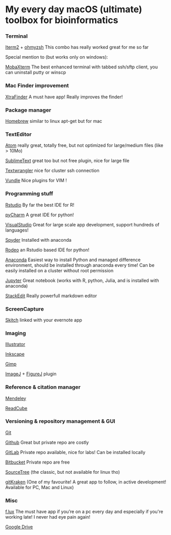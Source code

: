 # My every day macOS (ultimate) toolbox for bioinformatics

### Terminal		

[Iterm2](https://www.iterm2.com/features.html) + [ohmyzsh](http://ohmyz.sh/) This combo has really worked great for me so far

Special mention to (but works only on windows):

[MobaXterm](http://mobaxterm.mobatek.net/) The best enhanced terminal with tabbed ssh/sftp client, you can uninstall putty or winscp 

### Mac Finder improvement

[XtraFinder](https://www.trankynam.com/xtrafinder/) A must have app! Really improves the finder!

### Package manager

[Homebrew](http://brew.sh/) similar to linux apt-get but for mac

### TextEditor 

[Atom](https://atom.io/)  really great, totally free, but not optimized for large/medium files (like > 10Mo) 

[SublimeText](https://www.sublimetext.com/)  great too but not free plugin, nice for large file 

[Textwrangler](http://www.barebones.com/products/TextWrangler/)  nice for cluster ssh connection 

[Vundle](https://github.com/VundleVim/Vundle.vim) Nice plugins for VIM !

### Programming stuff

[Rstudio](https://www.rstudio.com/) By far the best IDE for R!

[pyCharm](https://www.jetbrains.com/pycharm/)  A great IDE for python!

[VisualStudio](https://www.visualstudio.com/vs/) Great for large scale app development, support hundreds of languages!

[Spyder](https://github.com/spyder-ide/spyder)  Installed with anaconda 

[Rodeo](https://www.yhat.com/products/rodeo)  an Rstudio based IDE for python! 
              
[Anaconda](https://www.continuum.io/downloads) Easiest way to install Python and managed difference environment, should be installed through anaconda every time! Can be easily installed on a cluster without root permission 

[Jupyter](http://jupyter.org/) Great notebook (works with R, python, Julia, and is installed with anaconda)

[StackEdit](https://stackedit.io/editor) Really powerfull markdown editor

### ScreenCapture 	

[Skitch](https://itunes.apple.com/us/app/skitch/id425955336?mt=12) linked with your evernote app 

### Imaging		

[Illustrator](http://www.adobe.com/products/illustrator.html)

[Inkscape](https://inkscape.org/en/)

[Gimp](https://www.gimp.org/)

[ImageJ](https://imagej.net/Welcome) + [FigureJ](http://imagejdocu.tudor.lu/doku.php?id=plugin:utilities:figurej:start) plugin

### Reference & citation manager 		

[Mendeley](https://www.mendeley.com/)

[ReadCube](https://www.readcube.com/)

### Versioning & repository management & GUI

[Git](https://git-scm.com/)

[Github](https://github.com/) Great but private repo are costly

[GitLab](https://about.gitlab.com/)  Private repo available, nice for labs! Can be installed locally

[Bitbucket](https://bitbucket.org) Private repo are free

[SourceTree](https://www.sourcetreeapp.com/) (the classic, but not available for linux tho)

[gitKraken](https://www.gitkraken.com/) (One of my favourite! A great app to follow, in active development! Available for PC, Mac and Linux)

### Misc 			

[f.lux](https://justgetflux.com/) The must have app if you’re on a pc every day and especially if you're working late! I never had eye pain again!

[Google Drive](https://www.google.com/drive/)
